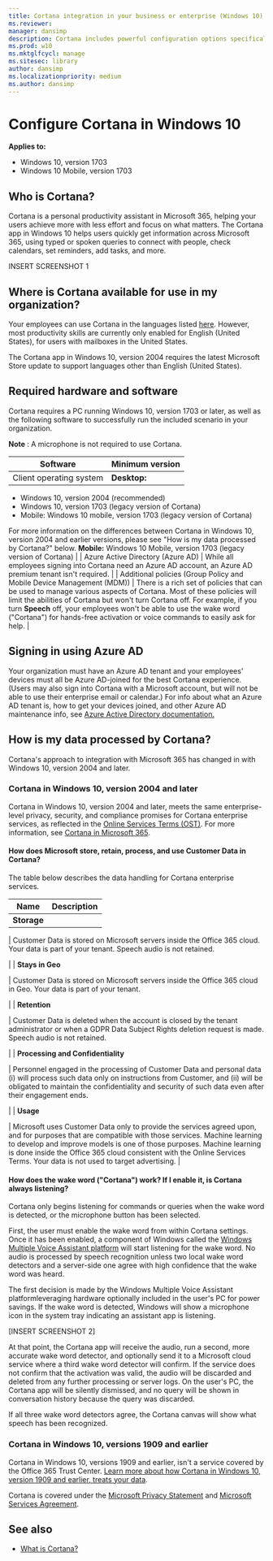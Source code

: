 ```yaml
---
title: Cortana integration in your business or enterprise (Windows 10)
ms.reviewer: 
manager: dansimp
description: Cortana includes powerful configuration options specifically to optimize for unique small to medium-sized business and enterprise environments.
ms.prod: w10
ms.mktglfcycl: manage
ms.sitesec: library
author: dansimp
ms.localizationpriority: medium
ms.author: dansimp
---
```


# Configure Cortana in Windows 10
**Applies to:**

-   Windows 10, version 1703
-   Windows 10 Mobile, version 1703

## Who is Cortana?

Cortana is a personal productivity assistant in Microsoft 365, helping your users achieve more with less effort and focus on what matters. The Cortana app in Windows 10 helps users quickly get information across Microsoft 365, using typed or spoken queries to connect with people, check calendars, set reminders, add tasks, and more.

INSERT SCREENSHOT 1

## Where is Cortana available for use in my organization?

Your employees can use Cortana in the languages listed [here](https://support.microsoft.com/help/4026948/cortanas-regions-and-languages). However, most productivity skills are currently only enabled for English (United States), for users with mailboxes in the United States.

The Cortana app in Windows 10, version 2004 requires the latest Microsoft Store update to support languages other than English (United States).

## Required hardware and software

Cortana requires a PC running Windows 10, version 1703 or later, as well as the following software to successfully run the included scenario in your organization.

**Note** : A microphone is not required to use Cortana.

| **Software** | **Minimum version** |
| --- | --- |
| Client operating system | **Desktop:**
- Windows 10, version 2004 (recommended)
- Windows 10, version 1703 (legacy version of Cortana)
- Mobile: Windows 10 mobile, version 1703 (legacy version of Cortana)

For more information on the differences between Cortana in Windows 10, version 2004 and earlier versions, please see &quot;How is my data processed by Cortana?&quot; below.
**Mobile:** Windows 10 Mobile, version 1703 (legacy version of Cortana) |
| Azure Active Directory (Azure AD) | While all employees signing into Cortana need an Azure AD account, an Azure AD premium tenant isn&#39;t required. |
| Additional policies (Group Policy and Mobile Device Management (MDM)) | There is a rich set of policies that can be used to manage various aspects of Cortana. Most of these policies will limit the abilities of Cortana but won&#39;t turn Cortana off.
For example, if you turn **Speech** off, your employees won&#39;t be able to use the wake word (&quot;Cortana&quot;) for hands-free activation or voice commands to easily ask for help. |

## Signing in using Azure AD

Your organization must have an Azure AD tenant and your employees&#39; devices must all be Azure AD-joined for the best Cortana experience. (Users may also sign into Cortana with a Microsoft account, but will not be able to use their enterprise email or calendar.) For info about what an Azure AD tenant is, how to get your devices joined, and other Azure AD maintenance info, see [Azure Active Directory documentation.](https://docs.microsoft.com/azure/active-directory/)

## How is my data processed by Cortana?

Cortana's approach to integration with Microsoft 365 has changed in with Windows 10, version 2004 and later.

### **Cortana in Windows 10, version 2004 and later**

Cortana in Windows 10, version 2004 and later, meets the same enterprise-level privacy, security, and compliance promises for Cortana enterprise services, as reflected in the [Online Services Terms (OST)](https://www.microsoft.com/en-us/licensing/product-licensing/products). For more information, see [Cortana in Microsoft 365](https://docs.microsoft.com/microsoft-365/admin/misc/cortana-integration?view=o365-worldwide#what-data-is-processed-by-cortana-in-office-365).

#### How does Microsoft store, retain, process, and use Customer Data in Cortana?

The table below describes the data handling for Cortana enterprise services.

| **Name** | **Description** |
| --- | --- |
| **Storage**

 | Customer Data is stored on Microsoft servers inside the Office 365 cloud. Your data is part of your tenant. Speech audio is not retained.

 |
| **Stays in Geo**

 | Customer Data is stored on Microsoft servers inside the Office 365 cloud in Geo. Your data is part of your tenant.

 |
| **Retention**

 | Customer Data is deleted when the account is closed by the tenant administrator or when a GDPR Data Subject Rights deletion request is made.
Speech audio is not retained.

 |
| **Processing and Confidentiality**

 | Personnel engaged in the processing of Customer Data and personal data (i) will process such data only on instructions from Customer, and (ii) will be obligated to maintain the confidentiality and security of such data even after their engagement ends.

 |
| **Usage**

 | Microsoft uses Customer Data only to provide the services agreed upon, and for purposes that are compatible with those services. Machine learning to develop and improve models is one of those purposes. Machine learning is done inside the Office 365 cloud consistent with the Online Services Terms.
Your data is not used to target advertising. |

#### How does the wake word (&quot;Cortana&quot;) work? If I enable it, is Cortana always listening?

Cortana only begins listening for commands or queries when the wake word is detected, or the microphone button has been selected.

First, the user must enable the wake word from within Cortana settings. Once it has been enabled, a component of Windows called the [Windows Multiple Voice Assistant platform](https://docs.microsoft.com/en-us/windows-hardware/drivers/audio/voice-activation-mva#voice-activation) will start listening for the wake word. No audio is processed by speech recognition unless two local wake word detectors and a server-side one agree with high confidence that the wake word was heard.

The first decision is made by the Windows Multiple Voice Assistant platformleveraging hardware optionally included in the user&#39;s PC for power savings. If the wake word is detected, Windows will show a microphone icon in the system tray indicating an assistant app is listening.

[INSERT SCREENSHOT 2]

At that point, the Cortana app will receive the audio, run a second, more accurate wake word detector, and optionally send it to a Microsoft cloud service where a third wake word detector will confirm. If the service does not confirm that the activation was valid, the audio will be discarded and deleted from any further processing or server logs. On the user&#39;s PC, the Cortana app will be silently dismissed, and no query will be shown in conversation history because the query was discarded.

If all three wake word detectors agree, the Cortana canvas will show what speech has been recognized.

### **Cortana in Windows 10, versions 1909 and earlier**

Cortana in Windows 10, versions 1909 and earlier, isn&#39;t a service covered by the Office 365 Trust Center. [Learn more about how Cortana in Windows 10, version 1909 and earlier, treats your data](https://go.microsoft.com/fwlink/p/?LinkId=536419).

Cortana is covered under the [Microsoft Privacy Statement](https://privacy.microsoft.com/privacystatement) and [Microsoft Services Agreement](https://www.microsoft.com/servicesagreement).

## **See also**

- [What is Cortana?](https://go.microsoft.com/fwlink/p/?LinkId=746818)